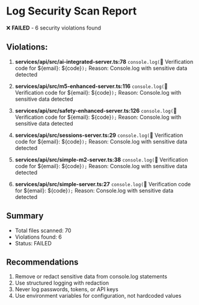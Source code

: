 # Log Security Scan Report

❌ **FAILED** - 6 security violations found

## Violations:

1. **services/api/src/ai-integrated-server.ts:78**
   `console.log(`🔑 Verification code for ${email}: ${code}`);`
   Reason: Console.log with sensitive data detected

2. **services/api/src/m5-enhanced-server.ts:116**
   `console.log(`🔑 Verification code for ${email}: ${code}`);`
   Reason: Console.log with sensitive data detected

3. **services/api/src/safety-enhanced-server.ts:126**
   `console.log(`🔑 Verification code for ${email}: ${code}`);`
   Reason: Console.log with sensitive data detected

4. **services/api/src/sessions-server.ts:29**
   `console.log(`🔑 Verification code for ${email}: ${code}`);`
   Reason: Console.log with sensitive data detected

5. **services/api/src/simple-m2-server.ts:38**
   `console.log(`🔑 Verification code for ${email}: ${code}`);`
   Reason: Console.log with sensitive data detected

6. **services/api/src/simple-server.ts:27**
   `console.log(`🔑 Verification code for ${email}: ${code}`);`
   Reason: Console.log with sensitive data detected

## Summary
- Total files scanned: 70
- Violations found: 6
- Status: FAILED

## Recommendations
1. Remove or redact sensitive data from console.log statements
2. Use structured logging with redaction
3. Never log passwords, tokens, or API keys
4. Use environment variables for configuration, not hardcoded values
